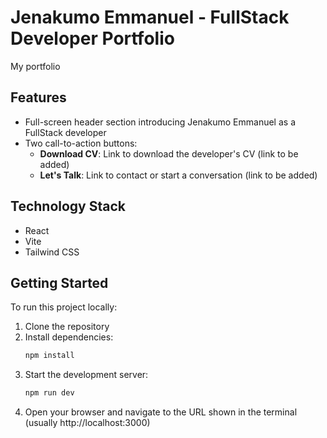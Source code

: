 # Jenakumo Emmanuel - FullStack Developer Portfolio

My portfolio

## Features

- Full-screen header section introducing Jenakumo Emmanuel as a FullStack developer
- Two call-to-action buttons:
  - **Download CV**: Link to download the developer's CV (link to be added)
  - **Let's Talk**: Link to contact or start a conversation (link to be added)

## Technology Stack

- React
- Vite
- Tailwind CSS

## Getting Started

To run this project locally:

1. Clone the repository
2. Install dependencies:
   ```bash
   npm install
   ```
3. Start the development server:
   ```bash
   npm run dev
   ```
4. Open your browser and navigate to the URL shown in the terminal (usually http://localhost:3000)

